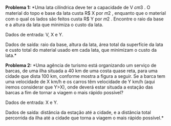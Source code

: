 **Problema 1:**
*Uma lata cilíndrica deve ter a capacidade de V 𝑐𝑚3 . O material do topo e base da lata custa R$ X por 𝑚2 , enquanto que o material com o qual os lados são feitos custa R$ Y por 𝑚2 . Encontre o raio da base e a altura da lata que minimiza o custo da lata.

Dados de entrada: V, X e Y.

Dados de saída: raio da base, altura da lata, área total da superfície da lata e custo total do material usado em cada lata, que minimizam o custo da lata.*

**Problema 2:**
*Uma agência de turismo está organizando um serviço de barcas, de uma ilha situada a 40 km de uma costa quase reta, para uma cidade que dista 100 km, conforme mostra a figura a seguir. Se a barca tem uma velocidade de X km/h e os carros têm velocidade de Y km/h (aqui iremos considerar que Y>X), onde deverá estar situada a estação das barcas a fim de tornar a viagem o mais rápido possível?

Dados de entrada: X e Y.

Dados de saída: distância da estação até a cidade, e a distância total percorrida da ilha até a cidade que torna a viagem o mais rápido possível.*
